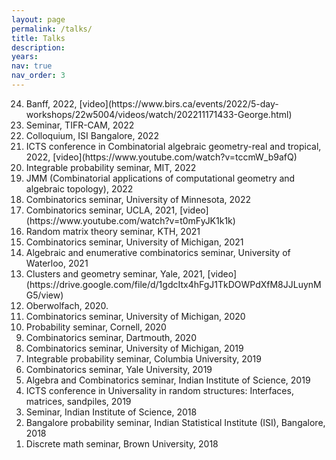 ```yaml
---
layout: page
permalink: /talks/
title: Talks
description: 
years: 
nav: true
nav_order: 3
---
```


<ol reversed>
<li>Banff, 2022, [video](https://www.birs.ca/events/2022/5-day-workshops/22w5004/videos/watch/202211171433-George.html)</li>
<li>Seminar, TIFR-CAM, 2022</li>
<li>Colloquium, ISI Bangalore, 2022</li>
<li>ICTS conference in Combinatorial algebraic geometry-real and tropical, 2022, [video](https://www.youtube.com/watch?v=tccmW_b9afQ)</li>
<li>Integrable probability seminar, MIT, 2022</li>
<li>JMM (Combinatorial applications of computational geometry and algebraic topology), 2022</li>
<li>Combinatorics seminar, University of Minnesota, 2022</li>
<li>Combinatorics seminar, UCLA, 2021, [video](https://www.youtube.com/watch?v=t0mFyJK1k1k) </li>
<li>Random matrix theory seminar, KTH, 2021</li>
<li>Combinatorics seminar, University of Michigan, 2021</li>
<li>Algebraic and enumerative combinatorics seminar, University of Waterloo, 2021</li>
<li>Clusters and geometry seminar, Yale, 2021, [video](https://drive.google.com/file/d/1gdcItx4hFgJ1TkDOWPdXfM8JJLuynMG5/view)</li>
<li>Oberwolfach, 2020.</li>
<li>Combinatorics seminar, University of Michigan, 2020</li>
<li>Probability seminar, Cornell, 2020</li>
<li>Combinatorics seminar, Dartmouth, 2020</li>
<li>Combinatorics seminar, University of Michigan, 2019</li>
<li>Integrable probability seminar, Columbia University, 2019</li>
<li>Combinatorics seminar, Yale University, 2019</li>
<li>Algebra and Combinatorics seminar, Indian Institute of Science, 2019</li>
<li> ICTS conference in Universality in random structures: Interfaces, matrices, sandpiles, 2019</li>
<li>Seminar, Indian Institute of Science, 2018</li>
<li>Bangalore probability seminar, Indian Statistical Institute (ISI), Bangalore, 2018</li>
<li>Discrete math seminar, Brown University, 2018</li>
</ol>